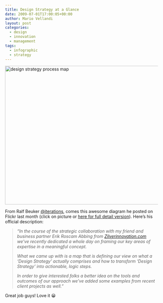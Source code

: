 ```yaml
---
title: Design Strategy at a Glance
date: 2009-07-01T17:00:05+00:00
author: Mario Vellandi
layout: post
categories:
  - design
  - innovation
  - management
tags:
  - infographic
  - strategy
---
```

<a rel="nofollow" href="http://www.flickr.com/photos/ralfbeuker/3324788163/sizes/z/"><img title="design strategy framework" src="http://farm4.static.flickr.com/3644/3324788163_4315e6027a_z.jpg" alt="design strategy process map" width="640" height="456" /></a>

From Ralf Beuker <a rel="nofollow" href="http://twitter.com/iterations">@iterations</a>, comes this awesome diagram he posted on Flickr last month (click on picture or <a rel="nofollow" href="http://www.flickr.com/photos/ralfbeuker/3324788163/sizes/o/">here for full detail version</a>). Here&#8217;s his official description:

> *&#8220;In the course of the strategic collaboration with my friend and business partner Erik Roscam Abbing from <a href="http://zilverinnovation.com/">Zilverinnovation.com</a> we&#8217;ve recently dedicated a whole day on framing our key areas of expertise in a meaningful concept.*
>
> *What we came up with is a map that is defining our view on what a &#8216;Design Strategy&#8217; actually comprises and how to transform &#8216;Design Strategy&#8217; into actionable, logic steps.*
>
> *In order to give interested folks a better idea on the tools and outcomes of our approach we&#8217;ve added some examples from recent client projects as well.&#8221;*

Great job guys! Love it 😀
